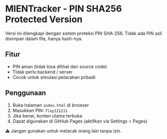 
# MIENTracker - PIN SHA256 Protected Version

Versi ini dilengkapi dengan sistem proteksi PIN SHA-256. Tidak ada PIN asli disimpan dalam file, hanya hash-nya.

## Fitur
- PIN aman (tidak bisa dilihat dari source code)
- Tidak perlu backend / server
- Cocok untuk simulasi pelacakan pribadi

## Penggunaan
1. Buka halaman `index.html` di browser
2. Masukkan PIN: `flay121211`
3. Jika benar, konten utama terbuka
4. Dapat digunakan di GitHub Pages (aktifkan via Settings > Pages)

⚠️ Jangan gunakan untuk melacak orang lain tanpa izin.

